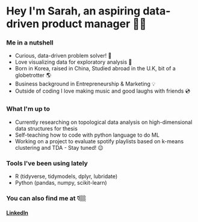 <link href="profile.css" rel="stylesheet"></link>

# Hey I'm Sarah, an aspiring data-driven product manager 🤘🏼

### Me in a nutshell

- Curious, data-driven problem solver!  💫
- Love visualizing data for exploratory analysis 🔮
- Born in Korea, raised in China, Studied abroad in the U.K, bit of a globetrotter 🌎
- Business background in Entrepreneurship & Marketing 💡
- Outside of coding I love making music and good laughs with friends 💿

### What I'm up to

- Currently researching on topological data analysis on high-dimensional data structures for thesis
- Self-teaching how to code with python language to do ML
- Working on a project to evaluate spotify playlists based on k-means clustering and TDA - Stay tuned! 😉

### Tools I've been using lately
- R (tidyverse, tidymodels, dplyr, lubridate)
- Python (pandas, numpy, scikit-learn)

### You can also find me at 👇🏼

#### [LinkedIn](https://www.linkedin.com/in/sarahheayoon/)
